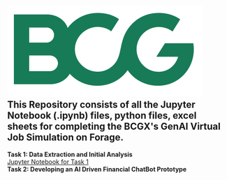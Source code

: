 ![BCG logo](BCG_MONOGRAM_RGB_GREEN.png)  
This Repository consists of all the Jupyter Notebook (.ipynb) files, python files, excel sheets for completing the BCGX's GenAI Virtual Job Simulation on Forage.   
---
**Task 1: Data Extraction and Initial Analysis**  
[Jupyter Notebook for Task 1](https://github.com/moqiqiqi/Python-Data-Analysis/blob/356767ab7f75b755cb192449167bb7235d41ed4a/Forage/BCGX_GenAI_Virtual_Job_Simulation/Task%201%3A%20Data%20Extraction%20and%20Initial%20Analysis/Task1_data_extraction_and_initial_analysis.ipynb)  
**Task 2: Developing an AI Driven Financial ChatBot Prototype**


